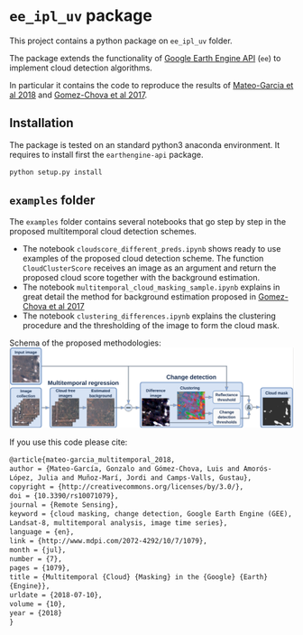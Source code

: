 # `ee_ipl_uv` package

This project contains a python package on `ee_ipl_uv` folder.

The package extends the functionality of [Google Earth Engine API](https://developers.google.com/earth-engine/#api) (`ee`) to
implement cloud detection algorithms.

In particular it contains the code to reproduce the results of [Mateo-Garcia et al 2018](http://dx.doi.org/10.3390/rs10071079) and [Gomez-Chova et al 2017](http://dx.doi.org/10.1117/1.JRS.11.015005).


## Installation
The package is tested on an standard python3 anaconda environment. It requires to install first the `earthengine-api` package.

```bash
python setup.py install
```
## `examples` folder
The `examples` folder contains several notebooks that go step by step in the proposed multitemporal cloud detection schemes.
* The notebook `cloudscore_different_preds.ipynb` shows ready to use examples of the proposed cloud detection scheme. 
The function `CloudClusterScore` receives an image as an argument and return the proposed cloud score together with the 
background estimation. 
* The notebook `multitemporal_cloud_masking_sample.ipynb` explains in great detail the method for background estimation 
proposed in [Gomez-Chova et al 2017](http://dx.doi.org/10.1117/1.JRS.11.015005)
* The notebook `clustering_differences.ipynb` explains the clustering procedure and the 
thresholding of the image to form the cloud mask.

Schema of the proposed methodologies:
![alt text](esquema_GEE.png)

If you use this code please cite:
 
 ```
@article{mateo-garcia_multitemporal_2018,
 author = {Mateo-García, Gonzalo and Gómez-Chova, Luis and Amorós-López, Julia and Muñoz-Marí, Jordi and Camps-Valls, Gustau},
 copyright = {http://creativecommons.org/licenses/by/3.0/},
 doi = {10.3390/rs10071079},
 journal = {Remote Sensing},
 keyword = {cloud masking, change detection, Google Earth Engine (GEE), Landsat-8, multitemporal analysis, image time series},
 language = {en},
 link = {http://www.mdpi.com/2072-4292/10/7/1079},
 month = {jul},
 number = {7},
 pages = {1079},
 title = {Multitemporal {Cloud} {Masking} in the {Google} {Earth} {Engine}},
 urldate = {2018-07-10},
 volume = {10},
 year = {2018}
} 
 ```

  
